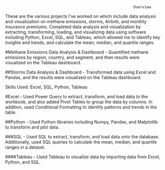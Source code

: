                                                               Overview 

These are the various projects I've worked on which include data analysis and visualization on methane emissions, storms, Airbnb, and monthly insurance premiums. Completed data analysis and visualization by extracting, transforming, loading, and visualizing data using software including Python, Excel, SQL, and Tableau, which allowed me to identify key insights and trends, and calculate the mean, median, and quartile ranges.


#Methane Emissions Data Analysis & Dashboard - Quantified methane emissions by region, country, and segment, and then results were visualized on the Tableau dashboard.

##Storms Data Analysis & Dashboard  - Transformed data using Excel and Pandas, and the results were visualized on the Tableau dashboard.


Skills Used: Excel, SQL, Python, Tableau

#Excel - Used Power Query to extract, transform, and load data to the workbook, and also added Pivot Tables to group the data by columns. In addition, used Conditional Formatting to identify patterns and trends in the table.

##Python - Used Python libraries including Numpy, Pandas, and Matplotlib to transform and plot data.

###SQL - Used SQL to extract, transform, and load data onto the database. Additionally, used SQL queries to calculate the mean, median, and quartile ranges in a dataset.

####Tableau - Used Tableau to visualize data by importing data from Excel, Python, and SQL.
